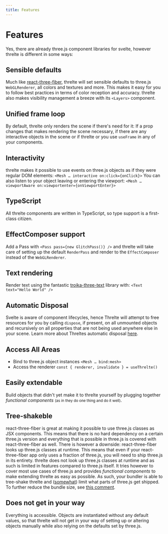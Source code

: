 ```yaml
---
title: Features
---
```


# Features

Yes, there are already three.js component libraries for svelte, however threlte is different in some ways:

## Sensible defaults

Much like [react-three-fiber](https://github.com/pmndrs/react-three-fiber), threlte will set sensible defaults to three.js `WebGLRenderer`, all colors and textures and more. This makes it easy for you to follow best practices in terms of color reception and accuracy.
threlte also makes visibility management a breeze with its `<Layers>` component.

## Unified frame loop

By default, threlte only renders the scene if there's need for it: If a prop changes that makes rendering the scene necessary, if there are any interactive objects in the scene or if threlte or you use `useFrame` in any of your components.

## Interactivity

threlte makes it possible to use events on three.js objects as if they were regular DOM elements:
`<Mesh … interactive on:click={onClick}>`
You can also listen to your object leaving or entering the viewport:
`<Mesh … viewportAware on:viewportenter={onViewportEnter}>`

## TypeScript

All threlte components are written in TypeScript, so type support is a first-class citizen.

## EffectComposer support

Add a Pass with
`<Pass pass={new GlitchPass()} />` and threlte will take care of setting up the default `RenderPass` and render to the `EffectComposer` instead of the `WebGLRenderer`.

## Text rendering

Render text using the fantastic [troika-three-text](https://github.com/protectwise/troika/tree/master/packages/troika-three-text) library with:
`<Text text="Hello World" />`

## Automatic Disposal

Svelte is aware of component lifecycles, hence Threlte will attempt to free resources for you by calling `dispose`, if present, on all unmounted objects and recursively on all properties that are not being used anywhere else in your scene. Learn more about Threltes automatic disposal [here](/concepts/disposal).

## Access All Areas

- Bind to three.js object instances
  `<Mesh … bind:mesh>`
- Access the renderer
  `const { renderer, invalidate } = useThrelte()`

## Easily extendable

Build objects that didn't yet make it to threlte yourself by plugging together _functional components_ <small>(as in they do one thing and do it well)</small>.

## Tree-shakeble

react-three-fiber is great at making it possible to use three.js classes as JSX components. This means that there is no hard dependency on a certain three.js version and everything that is possible in three.js is covered with react-three-fiber as well. There is however a downside: react-three-fiber looks up three.js classes at runtime. This means that even if your react-three-fiber app only uses a fraction of three.js, you will need to ship three.js in its entirety.
threlte does not look up three.js classes at runtime and as such is limited in features compared to three.js itself. It tries however to cover most use cases of three.js and provides _functional components_ to make extending threlte as easy as possible. As such, your bundler is able to tree-shake threlte and ([somewhat](https://github.com/mrdoob/three.js/issues/17482)) limit what parts of three.js get shipped. To further reduce the bundle size, see [this comment](https://github.com/grischaerbe/threlte/issues/8#issuecomment-1024085864).

## Does not get in your way

Everything is accessible. Objects are instantiated without any default values, so that threlte will not get in your way of setting up or altering objects manually while also relying on the defaults set by three.js.
